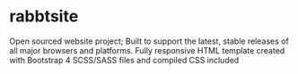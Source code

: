 # rabbtsite
Open sourced website project; Built to support the latest, stable releases of all major browsers and platforms. Fully responsive HTML template created with Bootstrap 4 SCSS/SASS files and compiled CSS included
